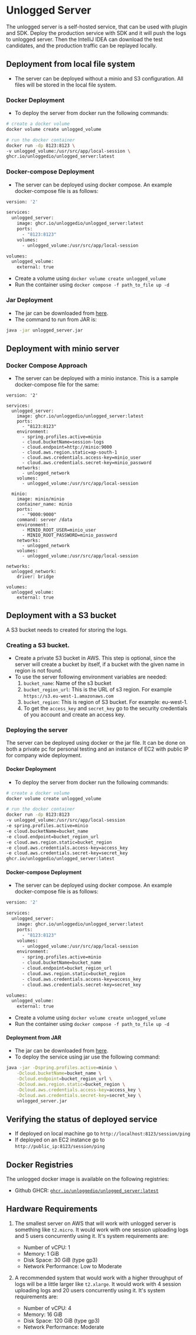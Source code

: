 # Unlogged Server

The unlogged server is a self-hosted service, that can be used with plugin and SDK. Deploy the production service with SDK and it will push the logs to unlogged server. Then the IntelliJ IDEA can download the test candidates, and the production traffic can be replayed locally.

## Deployment from local file system
- The server can be deployed without a minio and S3 configuration. All files will be stored in the local file system. 

### Docker Deployment
- To deploy the server from docker run the following commands:

```sh
# create a docker volume 
docker volume create unlogged_volume

# run the docker container
docker run -dp 8123:8123 \
-v unlogged_volume:/usr/src/app/local-session \
ghcr.io/unloggedio/unlogged_server:latest
```

### Docker-compose Deployment
- The server can be deployed using docker compose. An example docker-compose file is as follows:

```sh
version: '2'

services:
  unlogged_server:
    image: ghcr.io/unloggedio/unlogged_server:latest
    ports:
      - "8123:8123"
    volumes:
      - unlogged_volume:/usr/src/app/local-session

volumes:
  unlogged_volume:
    external: true
```

- Create a volume using `docker volume create unlogged_volume`
- Run the container using `docker compose -f path_to_file up -d`

### Jar Deployment
- The jar can be downloaded from [here](https://github.com/unloggedio/server/releases).
- The command to run from JAR is:
```bash
java -jar unlogged_server.jar
```

## Deployment with minio server

### Docker Compose Approach

- The server can be deployed with a minio instance. This is a sample docker-compose file for the same:
```docker
version: '2'

services:
  unlogged_server:
	image: ghcr.io/unloggedio/unlogged_server:latest
	ports:
	  - "8123:8123"
	environment:
	  - spring.profiles.active=minio
	  - cloud.bucketName=session-logs
	  - cloud.endpoint=http://minio:9000
	  - cloud.aws.region.static=ap-south-1
	  - cloud.aws.credentials.access-key=minio_user
	  - cloud.aws.credentials.secret-key=minio_password
	networks:
	  - unlogged_network
	volumes:
	  - unlogged_volume:/usr/src/app/local-session

  minio:
	image: minio/minio
	container_name: minio
	ports:
	  - "9000:9000"
	command: server /data
	environment:
	  - MINIO_ROOT_USER=minio_user
	  - MINIO_ROOT_PASSWORD=minio_password
	networks:
	  - unlogged_network
	volumes:
	  - unlogged_volume:/usr/src/app/local-session

networks:
  unlogged_network:
    driver: bridge

volumes:
  unlogged_volume:
    external: true
```

## Deployment with a S3 bucket
A S3 bucket needs to created for storing the logs.

### Creating a S3 bucket.

- Create a private S3 bucket in AWS. This step is optional, since the server will create a bucket by itself, if a bucket with the given name in region is not found.
- To use the server following environment variables are needed:
	1. `bucket_name`: Name of the s3 bucket
	2. `bucket_region_url`: This is the URL of s3 region. For example `https://s3.eu-west-1.amazonaws.com`
	3. `bucket_region`: This is region of S3 bucket. For example: eu-west-1.
	4. To get the `access_key` and `secret_key` go to the security credentials of you account and create an access key.

### Deploying the server

The server can be deployed using docker or the jar file. It can be done on both a private pc for personal testing and an instance of EC2 with public IP for company wide deployment.

#### Docker Deployment 
- To deploy the server from docker run the following commands:

```sh
# create a docker volume 
docker volume create unlogged_volume

# run the docker container
docker run -dp 8123:8123 
-v unlogged_volume:/usr/src/app/local-session
-e spring.profiles.active=minio
-e cloud.bucketName=bucket_name
-e cloud.endpoint=bucket_region_url
-e cloud.aws.region.static=bucket_region
-e cloud.aws.credentials.access-key=access_key
-e cloud.aws.credentials.secret-key=secret_key
ghcr.io/unloggedio/unlogged_server:latest
```

#### Docker-compose Deployment
- The server can be deployed using docker compose. An example docker-compose file is as follows:

```sh
version: '2'

services:
  unlogged_server:
    image: ghcr.io/unloggedio/unlogged_server:latest
    ports:
      - "8123:8123"
    volumes:
      - unlogged_volume:/usr/src/app/local-session
    environment:
	  - spring.profiles.active=minio
      - cloud.bucketName=bucket_name
      - cloud.endpoint=bucket_region_url
      - cloud.aws.region.static=bucket_region
      - cloud.aws.credentials.access-key=access_key
      - cloud.aws.credentials.secret-key=secret_key

volumes:
  unlogged_volume:
    external: true
```

- Create a volume using `docker volume create unlogged_volume`
- Run the container using `docker compose -f path_to_file up -d`

#### Deployment from JAR
- The jar can be downloaded from [here](https://github.com/unloggedio/server/releases).
- To deploy the service using jar use the following command:

```sh
java -jar -Dspring.profiles.active=minio \
	-Dcloud.bucketName=bucket_name \
    -Dcloud.endpoint=bucket_region_url \
    -Dcloud.aws.region.static=bucket_region \
    -Dcloud.aws.credentials.access-key=access_key \
    -Dcloud.aws.credentials.secret-key=secret_key \
    unlogged_server.jar
```

## Verifying the status of deployed service

- If deployed on local machine go to `http://localhost:8123/session/ping`
- If deployed on an EC2 instance go to `http://public_ip:8123/session/ping`


## Docker Registries
The unlogged docker image is available on the following registries:

- Github GHCR: [`ghcr.io/unloggedio/unlogged_server:latest`](https://github.com/orgs/unloggedio/packages/container/package/unlogged_server)


## Hardware Requirements
1. The smallest server on AWS that will work with unlogged server is something like `t2.micro`. It would work with one session uploading logs and 5 users concurrently using it.
It's system requirements are:
	- Number of vCPU: 1
	- Memory: 1 GiB
	- Disk Space: 30 GiB (type gp3)
	- Network Performance: Low to Moderate

2. A recommended system that would work with a higher throughput of logs will be a little larger like `t2.xlarge`. It would work with 4 session uploading logs and 20 users concurrently using it.
It's system requirements are:
	- Number of vCPU: 4
	- Memory: 16 GiB
	- Disk Space: 120 GiB (type gp3)
	- Network Performance: Moderate
